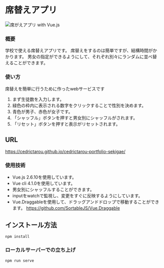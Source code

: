 # 席替えアプリ
![席がえアプリ with Vue.js](src/assets/席がえアプリ.gif)
### 概要
学校で使える席替えアプリです。
席替えをするのは簡単ですが、結構時間がかかります。
男女の指定ができるようにして、それぞれ別々にランダムに並べ替えることができます。

### 使い方
席替えを簡単に行うために作ったwebサービスです
1. まず生徒数を入力します。
2. 緑色の枠内に表示される数字をクリックすることで性別を決めます。
3. 青色が男子、赤色が女子です。
4. 「シャッフル」ボタンを押すと男女別にシャッフルがされます。
5. 「リセット」ボタンを押すと表示がリセットされます。
## URL
https://cedrictarou.github.io/cedrictarou-portfolio-sekigae/

### 使用技術
- Vue.js 2.6.10を使用しています。
- Vue cli 4.1.0を使用しています。
- 男女別にシャッフルすることができます。
- inputをwatchで監視し、変更をすぐに反映するようにしています。
- Vue.Draggableを使用して、ドラッグアンドドロップで移動することができます。 https://github.com/SortableJS/Vue.Draggable

## インストール方法
```
npm install
```

### ローカルサーバーでの立ち上げ
```
npm run serve
```
